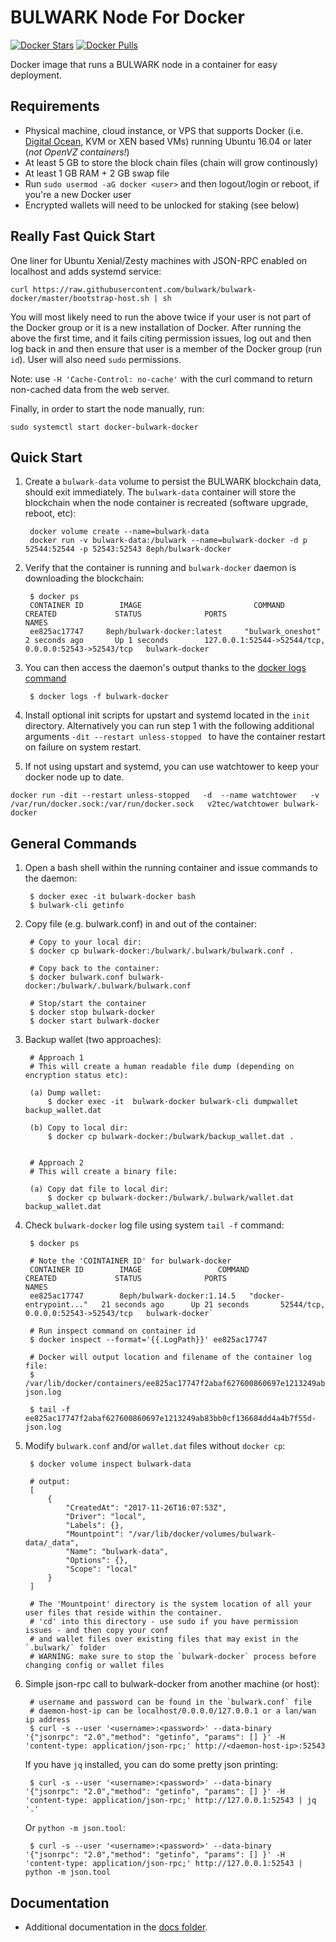 ﻿BULWARK Node For Docker
======================

[![Docker Stars](https://img.shields.io/docker/stars/8eph/bulwark-docker.svg)](https://hub.docker.com/r/8eph/bulwark-docker/)
[![Docker Pulls](https://img.shields.io/docker/pulls/8eph/bulwark-docker.svg)](https://hub.docker.com/r/8eph/bulwark-docker/)

Docker image that runs a BULWARK node in a container for easy deployment.


Requirements
------------

* Physical machine, cloud instance, or VPS that supports Docker (i.e. [Digital Ocean](https://goo.gl/eWziH7), KVM or XEN based VMs) running Ubuntu 16.04 or later (*not OpenVZ containers!*)
* At least 5 GB to store the block chain files (chain will grow continously)
* At least 1 GB RAM + 2 GB swap file
* Run `sudo usermod -aG docker <user>` and then logout/login or reboot, if you're a new Docker user
* Encrypted wallets will need to be unlocked for staking (see below)


Really Fast Quick Start
-----------------------

One liner for Ubuntu Xenial/Zesty machines with JSON-RPC enabled on localhost and adds systemd service:

    curl https://raw.githubusercontent.com/bulwark/bulwark-docker/master/bootstrap-host.sh | sh

You will most likely need to run the above twice if your user is not part of the Docker group or it is a new installation of Docker. After running the above the first time, and it fails citing permission issues, log out and then log back in and then ensure that user is a member of the Docker group (run `id`).  User will also need `sudo` permissions.

Note: use `-H 'Cache-Control: no-cache'` with the curl command to return non-cached data from the web server.

Finally, in order to start the node manually, run:

    sudo systemctl start docker-bulwark-docker
    

Quick Start
-----------

1. Create a `bulwark-data` volume to persist the BULWARK blockchain data, should exit immediately.  The `bulwark-data` container will store the blockchain when the node container is recreated (software upgrade, reboot, etc):

        docker volume create --name=bulwark-data
        docker run -v bulwark-data:/bulwark --name=bulwark-docker -d p 52544:52544 -p 52543:52543 8eph/bulwark-docker

2. Verify that the container is running and `bulwark-docker` daemon is downloading the blockchain:

        $ docker ps
        CONTAINER ID        IMAGE                         COMMAND             CREATED             STATUS              PORTS                                              NAMES
        ee825ac17747     8eph/bulwark-docker:latest     "bulwark_oneshot"       2 seconds ago       Up 1 seconds        127.0.0.1:52544->52544/tcp, 0.0.0.0:52543->52543/tcp   bulwark-docker

3. You can then access the daemon's output thanks to the [docker logs command]( https://docs.docker.com/reference/commandline/cli/#logs)

        $ docker logs -f bulwark-docker

4. Install optional init scripts for upstart and systemd located in the `init` directory. Alternatively you can run step 1 with the following additional arguments `-dit --restart unless-stopped ` to have the container restart on failure on system restart.

5. If not using upstart and systemd, you can use watchtower to keep your docker node up to date. 

```
docker run -dit --restart unless-stopped   -d  --name watchtower   -v /var/run/docker.sock:/var/run/docker.sock   v2tec/watchtower bulwark-docker
```




General Commands
----------------

1. Open a bash shell within the running container and issue commands to the daemon:

        $ docker exec -it bulwark-docker bash
        $ bulwark-cli getinfo

2. Copy file (e.g. bulwark.conf) in and out of the container: 
        
        # Copy to your local dir:
        $ docker cp bulwark-docker:/bulwark/.bulwark/bulwark.conf .
        
        # Copy back to the container: 
        $ docker bulwark.conf bulwark-docker:/bulwark/.bulwark/bulwark.conf 

        # Stop/start the container
        $ docker stop bulwark-docker
        $ docker start bulwark-docker

3. Backup wallet (two approaches): 

        # Approach 1 
        # This will create a human readable file dump (depending on encryption status etc):

        (a) Dump wallet:
            $ docker exec -it  bulwark-docker bulwark-cli dumpwallet backup_wallet.dat
        
        (b) Copy to local dir: 
            $ docker cp bulwark-docker:/bulwark/backup_wallet.dat .


        # Approach 2
        # This will create a binary file:

        (a) Copy dat file to local dir: 
            $ docker cp bulwark-docker:/bulwark/.bulwark/wallet.dat backup_wallet.dat

4. Check `bulwark-docker` log file using system `tail -f` command:

        $ docker ps

        # Note the 'COINTAINER ID' for bulwark-docker
        CONTAINER ID        IMAGE                 COMMAND                  CREATED             STATUS              PORTS                                                       NAMES
        ee825ac17747        8eph/bulwark-docker:1.14.5   "docker-entrypoint..."   21 seconds ago      Up 21 seconds       52544/tcp, 0.0.0.0:52543->52543/tcp   bulwark-docker`

        # Run inspect command on container id
        $ docker inspect --format='{{.LogPath}}' ee825ac17747

        # Docker will output location and filename of the container log file:  
        $ /var/lib/docker/containers/ee825ac17747f2abaf627600860697e1213249ab83bb0cf136684dd4a4b7f55d/ee825ac17747f2abaf627600860697e1213249ab83bb0cf136684dd4a4b7f55d-json.log
        
        $ tail -f ee825ac17747f2abaf627600860697e1213249ab83bb0cf136684dd4a4b7f55d-json.log

5. Modify `bulwark.conf` and/or `wallet.dat` files without `docker cp`:

        $ docker volume inspect bulwark-data
       
        # output: 
        [
            {
                "CreatedAt": "2017-11-26T16:07:53Z",
                "Driver": "local",
                "Labels": {},
                "Mountpoint": "/var/lib/docker/volumes/bulwark-data/_data",
                "Name": "bulwark-data",
                "Options": {},
                "Scope": "local"
            }
        ]

        # The 'Mountpoint' directory is the system location of all your user files that reside within the container.
        # 'cd' into this directory - use sudo if you have permission issues - and then copy your conf 
        # and wallet files over existing files that may exist in the `.bulwark/` folder
        # WARNING: make sure to stop the `bulwark-docker` process before changing config or wallet files

6. Simple json-rpc call to bulwark-docker from another machine (or host):

        # username and password can be found in the `bulwark.conf` file
        # daemon-host-ip can be localhost/0.0.0.0/127.0.0.1 or a lan/wan ip address
        $ curl -s --user '<username>:<password>' --data-binary '{"jsonrpc": "2.0","method": "getinfo", "params": [] }' -H 'content-type: application/json-rpc;' http://<daemon-host-ip>:52543

   If you have `jq` installed, you can do some pretty json printing:
        
        $ curl -s --user '<username>:<password>' --data-binary '{"jsonrpc": "2.0","method": "getinfo", "params": [] }' -H 'content-type: application/json-rpc;' http://127.0.0.1:52543 | jq '.'

   Or `python -m json.tool`:

        $ curl -s --user '<username>:<password>' --data-binary '{"jsonrpc": "2.0","method": "getinfo", "params": [] }' -H 'content-type: application/json-rpc;' http://127.0.0.1:52543 | python -m json.tool


Documentation
-------------

* Additional documentation in the [docs folder](docs).
